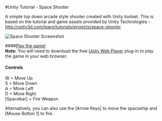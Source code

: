 #Unity Tutorial - Space Shooter

A simple top down arcade style shooter created with Unity toolset. This is based on the tutorial and game assets provided by Unity Technologies - http://unity3d.com/learn/tutorials/projects/space-shooter

![Space Shooter Screenshot](http://tclee.github.io/SpaceShooter/images/screenshot.png "Space Shooter Screenshot")

####[Play the game!](http://tclee.github.io/SpaceShooter)   
**Note:** You will need to download the free [Unity Web Player](https://unity3d.com/webplayer) plug-in to play the game in your web browser.

#### Controls
W = Move Up  
S = Move Down  
A = Move Left  
D = Move Right  
[Spacebar] = Fire Weapon

Alternatively, you can also use the [Arrow Keys] to move the spaceship and [Mouse Button 1] to fire.
